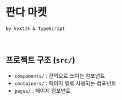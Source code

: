 # 판다 마켓

`by NextJS & TypeScript`

<br/>

## 프로젝트 구조 (`src/`)

- `components/` : 전역으로 쓰이는 컴포넌트
- `containers/` : 페이지 별로 사용되는 컴포넌트
- `pages/` : 페이지 컴포넌트

